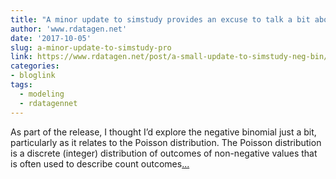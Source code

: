 ```yaml
---
title: "A minor update to simstudy provides an excuse to talk a bit about the negative binomial and Poisson distributions"
author: 'www.rdatagen.net'
date: '2017-10-05'
slug: a-minor-update-to-simstudy-pro
link: https://www.rdatagen.net/post/a-small-update-to-simstudy-neg-bin/
categories:
- bloglink
tags:
  - modeling
  - rdatagennet
---
```


As part of the release, I thought I’d explore the negative binomial just a bit, particularly as it relates to the Poisson distribution. The Poisson distribution is a discrete (integer) distribution of outcomes of non-negative values that is often used to describe count outcomes[... <i class="fas fa-external-link-alt"></i>](https://www.rdatagen.net/post/a-small-update-to-simstudy-neg-bin/)

